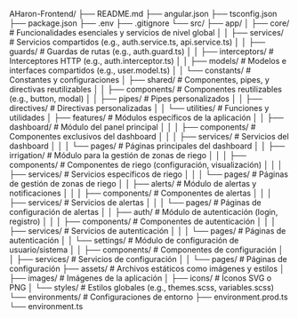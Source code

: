 AHaron-Frontend/
├── README.md
├── angular.json
├── tsconfig.json
├── package.json
├── .env
├── .gitignore
└── src/
├── app/
│   ├── core/                  # Funcionalidades esenciales y servicios de nivel global
│   │   ├── services/          # Servicios compartidos (e.g., auth.service.ts, api.service.ts)
│   │   ├── guards/            # Guardas de rutas (e.g., auth.guard.ts)
│   │   ├── interceptors/      # Interceptores HTTP (e.g., auth.interceptor.ts)
│   │   ├── models/            # Modelos e interfaces compartidos (e.g., user.model.ts)
│   │   └── constants/         # Constantes y configuraciones
│   ├── shared/                # Componentes, pipes, y directivas reutilizables
│   │   ├── components/        # Componentes reutilizables (e.g., button, modal)
│   │   ├── pipes/             # Pipes personalizados
│   │   ├── directives/        # Directivas personalizadas
│   │   └── utilities/         # Funciones y utilidades
│   ├── features/              # Módulos específicos de la aplicación
│   │   ├── dashboard/         # Módulo del panel principal
│   │   │   ├── components/    # Componentes exclusivos del dashboard
│   │   │   ├── services/      # Servicios del dashboard
│   │   │   └── pages/         # Páginas principales del dashboard
│   │   ├── irrigation/        # Módulo para la gestión de zonas de riego
│   │   │   ├── components/    # Componentes de riego (configuración, visualización)
│   │   │   ├── services/      # Servicios específicos de riego
│   │   │   └── pages/         # Páginas de gestión de zonas de riego
│   │   ├── alerts/            # Módulo de alertas y notificaciones
│   │   │   ├── components/    # Componentes de alertas
│   │   │   ├── services/      # Servicios de alertas
│   │   │   └── pages/         # Páginas de configuración de alertas
│   │   ├── auth/              # Módulo de autenticación (login, registro)
│   │   │   ├── components/    # Componentes de autenticación
│   │   │   ├── services/      # Servicios de autenticación
│   │   │   └── pages/         # Páginas de autenticación
│   │   └── settings/          # Módulo de configuración de usuario/sistema
│   │       ├── components/    # Componentes de configuración
│   │       ├── services/      # Servicios de configuración
│   │       └── pages/         # Páginas de configuración
├── assets/                    # Archivos estáticos como imágenes y estilos
│   ├── images/                # Imágenes de la aplicación
│   ├── icons/                 # Íconos SVG o PNG
│   └── styles/                # Estilos globales (e.g., themes.scss, variables.scss)
└── environments/              # Configuraciones de entorno
├── environment.prod.ts
└── environment.ts

